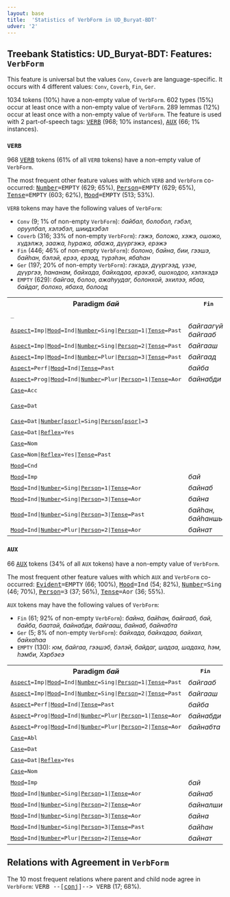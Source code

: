```yaml
---
layout: base
title:  'Statistics of VerbForm in UD_Buryat-BDT'
udver: '2'
---
```


## Treebank Statistics: UD_Buryat-BDT: Features: `VerbForm`

This feature is universal but the values `Conv`, `Coverb` are language-specific.
It occurs with 4 different values: `Conv`, `Coverb`, `Fin`, `Ger`.

1034 tokens (10%) have a non-empty value of `VerbForm`.
602 types (15%) occur at least once with a non-empty value of `VerbForm`.
289 lemmas (12%) occur at least once with a non-empty value of `VerbForm`.
The feature is used with 2 part-of-speech tags: <tt><a href="bxr_bdt-pos-VERB.html">VERB</a></tt> (968; 10% instances), <tt><a href="bxr_bdt-pos-AUX.html">AUX</a></tt> (66; 1% instances).

### `VERB`

968 <tt><a href="bxr_bdt-pos-VERB.html">VERB</a></tt> tokens (61% of all `VERB` tokens) have a non-empty value of `VerbForm`.

The most frequent other feature values with which `VERB` and `VerbForm` co-occurred: <tt><a href="bxr_bdt-feat-Number.html">Number</a></tt><tt>=EMPTY</tt> (629; 65%), <tt><a href="bxr_bdt-feat-Person.html">Person</a></tt><tt>=EMPTY</tt> (629; 65%), <tt><a href="bxr_bdt-feat-Tense.html">Tense</a></tt><tt>=EMPTY</tt> (603; 62%), <tt><a href="bxr_bdt-feat-Mood.html">Mood</a></tt><tt>=EMPTY</tt> (513; 53%).

`VERB` tokens may have the following values of `VerbForm`:

* `Conv` (9; 1% of non-empty `VerbForm`): <em>байбал, болобол, гэбэл, оруулбал, хэлэбэл, шиидхэбэл</em>
* `Coverb` (316; 33% of non-empty `VerbForm`): <em>гэжэ, боложо, хэжэ, ошожо, хүдэлжэ, заажа, һуража, абажа, дүүргэжэ, ерэжэ</em>
* `Fin` (446; 46% of non-empty `VerbForm`): <em>болоно, байна, бии, гээшэ, байһан, бэлэй, ерээ, ерээд, түрэһэн, ябаһан</em>
* `Ger` (197; 20% of non-empty `VerbForm`): <em>гэхэдэ, дүүргээд, үзэе, дүүргээ, һананам, байхада, байхадаа, ерэхэб, ошоходоо, хэлэхэдэ</em>
* `EMPTY` (629): <em>байгаа, болоо, ажаһуудаг, болонхой, эхилээ, ябаа, байдаг, болохо, ябаха, болоод</em>

<table>
  <tr><th>Paradigm <i>бай</i></th><th><tt>Fin</tt></th><th><tt>Ger</tt></th><th><tt>Conv</tt></th><th><tt>Coverb</tt></th></tr>
  <tr><td><tt>_</tt></td><td></td><td><em>байг</em></td><td></td><td><em>байжа</em></td></tr>
  <tr><td><tt><tt><a href="bxr_bdt-feat-Aspect.html">Aspect</a></tt><tt>=Imp</tt>|<tt><a href="bxr_bdt-feat-Mood.html">Mood</a></tt><tt>=Ind</tt>|<tt><a href="bxr_bdt-feat-Number.html">Number</a></tt><tt>=Sing</tt>|<tt><a href="bxr_bdt-feat-Person.html">Person</a></tt><tt>=1</tt>|<tt><a href="bxr_bdt-feat-Tense.html">Tense</a></tt><tt>=Past</tt></tt></td><td><em>байгаагүйб, байгааб</em></td><td></td><td></td><td></td></tr>
  <tr><td><tt><tt><a href="bxr_bdt-feat-Aspect.html">Aspect</a></tt><tt>=Imp</tt>|<tt><a href="bxr_bdt-feat-Mood.html">Mood</a></tt><tt>=Ind</tt>|<tt><a href="bxr_bdt-feat-Number.html">Number</a></tt><tt>=Sing</tt>|<tt><a href="bxr_bdt-feat-Person.html">Person</a></tt><tt>=2</tt>|<tt><a href="bxr_bdt-feat-Tense.html">Tense</a></tt><tt>=Past</tt></tt></td><td><em>байгааш</em></td><td></td><td></td><td></td></tr>
  <tr><td><tt><tt><a href="bxr_bdt-feat-Aspect.html">Aspect</a></tt><tt>=Imp</tt>|<tt><a href="bxr_bdt-feat-Mood.html">Mood</a></tt><tt>=Ind</tt>|<tt><a href="bxr_bdt-feat-Number.html">Number</a></tt><tt>=Plur</tt>|<tt><a href="bxr_bdt-feat-Person.html">Person</a></tt><tt>=3</tt>|<tt><a href="bxr_bdt-feat-Tense.html">Tense</a></tt><tt>=Past</tt></tt></td><td><em>байгаад</em></td><td></td><td></td><td></td></tr>
  <tr><td><tt><tt><a href="bxr_bdt-feat-Aspect.html">Aspect</a></tt><tt>=Perf</tt>|<tt><a href="bxr_bdt-feat-Mood.html">Mood</a></tt><tt>=Ind</tt>|<tt><a href="bxr_bdt-feat-Tense.html">Tense</a></tt><tt>=Past</tt></tt></td><td><em>байба</em></td><td></td><td></td><td></td></tr>
  <tr><td><tt><tt><a href="bxr_bdt-feat-Aspect.html">Aspect</a></tt><tt>=Prog</tt>|<tt><a href="bxr_bdt-feat-Mood.html">Mood</a></tt><tt>=Ind</tt>|<tt><a href="bxr_bdt-feat-Number.html">Number</a></tt><tt>=Plur</tt>|<tt><a href="bxr_bdt-feat-Person.html">Person</a></tt><tt>=1</tt>|<tt><a href="bxr_bdt-feat-Tense.html">Tense</a></tt><tt>=Aor</tt></tt></td><td><em>байнабди</em></td><td></td><td></td><td></td></tr>
  <tr><td><tt><tt><a href="bxr_bdt-feat-Case.html">Case</a></tt><tt>=Acc</tt></tt></td><td></td><td><em>байхаяа</em></td><td></td><td></td></tr>
  <tr><td><tt><tt><a href="bxr_bdt-feat-Case.html">Case</a></tt><tt>=Dat</tt></tt></td><td></td><td><em>байхада, байхадам</em></td><td></td><td></td></tr>
  <tr><td><tt><tt><a href="bxr_bdt-feat-Case.html">Case</a></tt><tt>=Dat</tt>|<tt><a href="bxr_bdt-feat-Number-psor.html">Number[psor]</a></tt><tt>=Sing</tt>|<tt><a href="bxr_bdt-feat-Person-psor.html">Person[psor]</a></tt><tt>=3</tt></tt></td><td></td><td><em>байхадань</em></td><td></td><td></td></tr>
  <tr><td><tt><tt><a href="bxr_bdt-feat-Case.html">Case</a></tt><tt>=Dat</tt>|<tt><a href="bxr_bdt-feat-Reflex.html">Reflex</a></tt><tt>=Yes</tt></tt></td><td></td><td><em>байхадаа</em></td><td></td><td></td></tr>
  <tr><td><tt><tt><a href="bxr_bdt-feat-Case.html">Case</a></tt><tt>=Nom</tt></tt></td><td></td><td><em>байхаш</em></td><td></td><td></td></tr>
  <tr><td><tt><tt><a href="bxr_bdt-feat-Case.html">Case</a></tt><tt>=Nom</tt>|<tt><a href="bxr_bdt-feat-Reflex.html">Reflex</a></tt><tt>=Yes</tt>|<tt><a href="bxr_bdt-feat-Tense.html">Tense</a></tt><tt>=Past</tt></tt></td><td></td><td><em>байһанаа</em></td><td></td><td></td></tr>
  <tr><td><tt><tt><a href="bxr_bdt-feat-Mood.html">Mood</a></tt><tt>=Cnd</tt></tt></td><td></td><td></td><td><em>байбал</em></td><td></td></tr>
  <tr><td><tt><tt><a href="bxr_bdt-feat-Mood.html">Mood</a></tt><tt>=Imp</tt></tt></td><td><em>бай</em></td><td></td><td></td><td></td></tr>
  <tr><td><tt><tt><a href="bxr_bdt-feat-Mood.html">Mood</a></tt><tt>=Ind</tt>|<tt><a href="bxr_bdt-feat-Number.html">Number</a></tt><tt>=Sing</tt>|<tt><a href="bxr_bdt-feat-Person.html">Person</a></tt><tt>=1</tt>|<tt><a href="bxr_bdt-feat-Tense.html">Tense</a></tt><tt>=Aor</tt></tt></td><td><em>байнаб</em></td><td></td><td></td><td></td></tr>
  <tr><td><tt><tt><a href="bxr_bdt-feat-Mood.html">Mood</a></tt><tt>=Ind</tt>|<tt><a href="bxr_bdt-feat-Number.html">Number</a></tt><tt>=Sing</tt>|<tt><a href="bxr_bdt-feat-Person.html">Person</a></tt><tt>=3</tt>|<tt><a href="bxr_bdt-feat-Tense.html">Tense</a></tt><tt>=Aor</tt></tt></td><td><em>байна</em></td><td></td><td></td><td></td></tr>
  <tr><td><tt><tt><a href="bxr_bdt-feat-Mood.html">Mood</a></tt><tt>=Ind</tt>|<tt><a href="bxr_bdt-feat-Number.html">Number</a></tt><tt>=Sing</tt>|<tt><a href="bxr_bdt-feat-Person.html">Person</a></tt><tt>=3</tt>|<tt><a href="bxr_bdt-feat-Tense.html">Tense</a></tt><tt>=Past</tt></tt></td><td><em>байһан, байһаншье</em></td><td></td><td></td><td></td></tr>
  <tr><td><tt><tt><a href="bxr_bdt-feat-Mood.html">Mood</a></tt><tt>=Ind</tt>|<tt><a href="bxr_bdt-feat-Number.html">Number</a></tt><tt>=Plur</tt>|<tt><a href="bxr_bdt-feat-Person.html">Person</a></tt><tt>=2</tt>|<tt><a href="bxr_bdt-feat-Tense.html">Tense</a></tt><tt>=Aor</tt></tt></td><td><em>байнат</em></td><td></td><td></td><td></td></tr>
</table>

### `AUX`

66 <tt><a href="bxr_bdt-pos-AUX.html">AUX</a></tt> tokens (34% of all `AUX` tokens) have a non-empty value of `VerbForm`.

The most frequent other feature values with which `AUX` and `VerbForm` co-occurred: <tt><a href="bxr_bdt-feat-Evident.html">Evident</a></tt><tt>=EMPTY</tt> (66; 100%), <tt><a href="bxr_bdt-feat-Mood.html">Mood</a></tt><tt>=Ind</tt> (54; 82%), <tt><a href="bxr_bdt-feat-Number.html">Number</a></tt><tt>=Sing</tt> (46; 70%), <tt><a href="bxr_bdt-feat-Person.html">Person</a></tt><tt>=3</tt> (37; 56%), <tt><a href="bxr_bdt-feat-Tense.html">Tense</a></tt><tt>=Aor</tt> (36; 55%).

`AUX` tokens may have the following values of `VerbForm`:

* `Fin` (61; 92% of non-empty `VerbForm`): <em>байна, байһан, байгааб, бай, байба, баатай, байнабди, байгааш, байнаб, байнабта</em>
* `Ger` (5; 8% of non-empty `VerbForm`): <em>байхада, байхадаа, байхал, байхаһаа</em>
* `EMPTY` (130): <em>юм, байгаа, гээшэб, бэлэй, байдаг, шадаа, шадаха, һэм, һэмби, Хэрбэеэ</em>

<table>
  <tr><th>Paradigm <i>бай</i></th><th><tt>Fin</tt></th><th><tt>Ger</tt></th></tr>
  <tr><td><tt><tt><a href="bxr_bdt-feat-Aspect.html">Aspect</a></tt><tt>=Imp</tt>|<tt><a href="bxr_bdt-feat-Mood.html">Mood</a></tt><tt>=Ind</tt>|<tt><a href="bxr_bdt-feat-Number.html">Number</a></tt><tt>=Sing</tt>|<tt><a href="bxr_bdt-feat-Person.html">Person</a></tt><tt>=1</tt>|<tt><a href="bxr_bdt-feat-Tense.html">Tense</a></tt><tt>=Past</tt></tt></td><td><em>байгааб</em></td><td></td></tr>
  <tr><td><tt><tt><a href="bxr_bdt-feat-Aspect.html">Aspect</a></tt><tt>=Imp</tt>|<tt><a href="bxr_bdt-feat-Mood.html">Mood</a></tt><tt>=Ind</tt>|<tt><a href="bxr_bdt-feat-Number.html">Number</a></tt><tt>=Sing</tt>|<tt><a href="bxr_bdt-feat-Person.html">Person</a></tt><tt>=2</tt>|<tt><a href="bxr_bdt-feat-Tense.html">Tense</a></tt><tt>=Past</tt></tt></td><td><em>байгааш</em></td><td></td></tr>
  <tr><td><tt><tt><a href="bxr_bdt-feat-Aspect.html">Aspect</a></tt><tt>=Perf</tt>|<tt><a href="bxr_bdt-feat-Mood.html">Mood</a></tt><tt>=Ind</tt>|<tt><a href="bxr_bdt-feat-Tense.html">Tense</a></tt><tt>=Past</tt></tt></td><td><em>байба</em></td><td></td></tr>
  <tr><td><tt><tt><a href="bxr_bdt-feat-Aspect.html">Aspect</a></tt><tt>=Prog</tt>|<tt><a href="bxr_bdt-feat-Mood.html">Mood</a></tt><tt>=Ind</tt>|<tt><a href="bxr_bdt-feat-Number.html">Number</a></tt><tt>=Plur</tt>|<tt><a href="bxr_bdt-feat-Person.html">Person</a></tt><tt>=1</tt>|<tt><a href="bxr_bdt-feat-Tense.html">Tense</a></tt><tt>=Aor</tt></tt></td><td><em>байнабди</em></td><td></td></tr>
  <tr><td><tt><tt><a href="bxr_bdt-feat-Aspect.html">Aspect</a></tt><tt>=Prog</tt>|<tt><a href="bxr_bdt-feat-Mood.html">Mood</a></tt><tt>=Ind</tt>|<tt><a href="bxr_bdt-feat-Number.html">Number</a></tt><tt>=Plur</tt>|<tt><a href="bxr_bdt-feat-Person.html">Person</a></tt><tt>=2</tt>|<tt><a href="bxr_bdt-feat-Tense.html">Tense</a></tt><tt>=Aor</tt></tt></td><td><em>байнабта</em></td><td></td></tr>
  <tr><td><tt><tt><a href="bxr_bdt-feat-Case.html">Case</a></tt><tt>=Abl</tt></tt></td><td></td><td><em>байхаһаа</em></td></tr>
  <tr><td><tt><tt><a href="bxr_bdt-feat-Case.html">Case</a></tt><tt>=Dat</tt></tt></td><td></td><td><em>байхада</em></td></tr>
  <tr><td><tt><tt><a href="bxr_bdt-feat-Case.html">Case</a></tt><tt>=Dat</tt>|<tt><a href="bxr_bdt-feat-Reflex.html">Reflex</a></tt><tt>=Yes</tt></tt></td><td></td><td><em>байхадаа</em></td></tr>
  <tr><td><tt><tt><a href="bxr_bdt-feat-Case.html">Case</a></tt><tt>=Nom</tt></tt></td><td></td><td><em>байхал</em></td></tr>
  <tr><td><tt><tt><a href="bxr_bdt-feat-Mood.html">Mood</a></tt><tt>=Imp</tt></tt></td><td><em>бай</em></td><td></td></tr>
  <tr><td><tt><tt><a href="bxr_bdt-feat-Mood.html">Mood</a></tt><tt>=Ind</tt>|<tt><a href="bxr_bdt-feat-Number.html">Number</a></tt><tt>=Sing</tt>|<tt><a href="bxr_bdt-feat-Person.html">Person</a></tt><tt>=1</tt>|<tt><a href="bxr_bdt-feat-Tense.html">Tense</a></tt><tt>=Aor</tt></tt></td><td><em>байнаб</em></td><td></td></tr>
  <tr><td><tt><tt><a href="bxr_bdt-feat-Mood.html">Mood</a></tt><tt>=Ind</tt>|<tt><a href="bxr_bdt-feat-Number.html">Number</a></tt><tt>=Sing</tt>|<tt><a href="bxr_bdt-feat-Person.html">Person</a></tt><tt>=2</tt>|<tt><a href="bxr_bdt-feat-Tense.html">Tense</a></tt><tt>=Aor</tt></tt></td><td><em>байналши</em></td><td></td></tr>
  <tr><td><tt><tt><a href="bxr_bdt-feat-Mood.html">Mood</a></tt><tt>=Ind</tt>|<tt><a href="bxr_bdt-feat-Number.html">Number</a></tt><tt>=Sing</tt>|<tt><a href="bxr_bdt-feat-Person.html">Person</a></tt><tt>=3</tt>|<tt><a href="bxr_bdt-feat-Tense.html">Tense</a></tt><tt>=Aor</tt></tt></td><td><em>байна</em></td><td></td></tr>
  <tr><td><tt><tt><a href="bxr_bdt-feat-Mood.html">Mood</a></tt><tt>=Ind</tt>|<tt><a href="bxr_bdt-feat-Number.html">Number</a></tt><tt>=Sing</tt>|<tt><a href="bxr_bdt-feat-Person.html">Person</a></tt><tt>=3</tt>|<tt><a href="bxr_bdt-feat-Tense.html">Tense</a></tt><tt>=Past</tt></tt></td><td><em>байһан</em></td><td></td></tr>
  <tr><td><tt><tt><a href="bxr_bdt-feat-Mood.html">Mood</a></tt><tt>=Ind</tt>|<tt><a href="bxr_bdt-feat-Number.html">Number</a></tt><tt>=Plur</tt>|<tt><a href="bxr_bdt-feat-Person.html">Person</a></tt><tt>=2</tt>|<tt><a href="bxr_bdt-feat-Tense.html">Tense</a></tt><tt>=Aor</tt></tt></td><td><em>байнат</em></td><td></td></tr>
</table>

## Relations with Agreement in `VerbForm`

The 10 most frequent relations where parent and child node agree in `VerbForm`:
<tt>VERB --[<tt><a href="bxr_bdt-dep-conj.html">conj</a></tt>]--> VERB</tt> (17; 68%).

